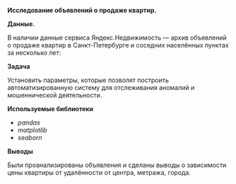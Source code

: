 **Исследование объявлений о продаже квартир.**

**Данные.**

В наличии данные сервиса Яндекс.Недвижимость — архив объявлений о продаже квартир в Санкт-Петербурге и соседних населённых пунктах за несколько лет:

**Задача**

Установить параметры, которые позволят построить автоматизированную систему для отслеживания аномалий и мошеннической деятельности.

**Используемые библиотеки**

- *pandas*
- *matplotlib*
- *seaborn*

**Выводы**

Были проанализированы объявления и сделаны выводы о зависимости цены квартиры от удалённости от центра, метража, города.
